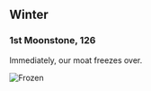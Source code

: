 Winter
------

### 1st Moonstone, 126

Immediately, our moat freezes over.

![Frozen](http://cloud.mikeskalnik.com/image/2l2v0J053g2v/Screen%20Shot%202014-08-27%20at%206.36.55%20PM.png)
